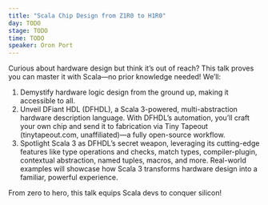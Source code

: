 ```yaml
---
title: "Scala Chip Design from Z1R0 to H1R0"
day: TODO
stage: TODO
time: TODO
speaker: Oron Port
---
```


Curious about hardware design but think it’s out of reach? This talk proves you can master it with Scala—no prior knowledge needed! We’ll:

1. Demystify hardware logic design from the ground up, making it accessible to all.
2. Unveil DFiant HDL (DFHDL), a Scala 3-powered, multi-abstraction hardware description language. With DFHDL’s automation, you’ll craft your own chip and send it to fabrication via Tiny Tapeout (tinytapeout.com, unaffiliated)—a fully open-source workflow.
3. Spotlight Scala 3 as DFHDL’s secret weapon, leveraging its cutting-edge features like type operations and checks, match types, compiler-plugin, contextual abstraction, named tuples, macros, and more. Real-world examples will showcase how Scala 3 transforms hardware design into a familiar, powerful experience.

From zero to hero, this talk equips Scala devs to conquer silicon!
    